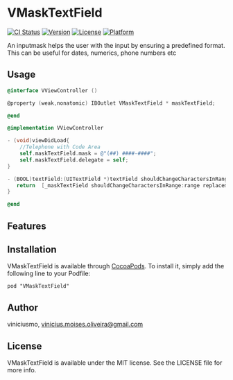 # VMaskTextField

[![CI Status](http://img.shields.io/travis/viniciusmo/VMaskTextField.svg?style=flat)](https://travis-ci.org/viniciusmo/VMaskTextField)
[![Version](https://img.shields.io/cocoapods/v/VMaskTextField.svg?style=flat)](http://cocoadocs.org/docsets/VMaskTextField)
[![License](https://img.shields.io/cocoapods/l/VMaskTextField.svg?style=flat)](http://cocoadocs.org/docsets/VMaskTextField)
[![Platform](https://img.shields.io/cocoapods/p/VMaskTextField.svg?style=flat)](http://cocoadocs.org/docsets/VMaskTextField)


An inputmask helps the user with the input by ensuring a predefined format. This can be useful for dates, numerics, phone numbers  etc


## Usage
```objective-c
@interface VViewController ()

@property (weak,nonatomic) IBOutlet VMaskTextField * maskTextField;

@end

@implementation VViewController

- (void)viewDidLoad{
    //Telephone with Code Area
    self.maskTextField.mask = @"(##) ####-####";
    self.maskTextField.delegate = self;
}

- (BOOL)textField:(UITextField *)textField shouldChangeCharactersInRange:(NSRange)range replacementString:(NSString *)string{
   return  [_maskTextField shouldChangeCharactersInRange:range replacementString:string];
}

@end
```
## Features

## Installation

VMaskTextField is available through [CocoaPods](http://cocoapods.org). To install
it, simply add the following line to your Podfile:

    pod "VMaskTextField"

## Author

viniciusmo, vinicius.moises.oliveira@gmail.com

## License

VMaskTextField is available under the MIT license. See the LICENSE file for more info.

